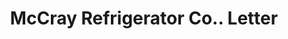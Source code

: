 ---
doi: 10.7916/D8P85PWT
date_other: '1927'
date_other_textual: '1927'
form: correspondence
genre:
- Letters (correspondence)
name:
- McCray Refrigerator Co.
object_in_context_url: https://biggert.cul.columbia.edu/items/view/ave_biggert_00294
subject_hierarchical_geographic:
- Kendallville, Indiana, United States
subject_name:
- McCray Refrigerator Co.
title: McCray Refrigerator Co.. Letter
sort_title: McCray Refrigerator Co.. Letter
call_number: ave_biggert_00294
coordinates:
- 41.44166666666666,-85.26055555555556
pid: ave_biggert_00294
identifiers: ave_biggert_00294
thumbnail: https://derivativo-1.library.columbia.edu/iiif/2/ldpd:344265/full/!256,256/0/native.jpg
permalink: "/biggert/ave_biggert_00294/"
layout: iiif-image-page
---